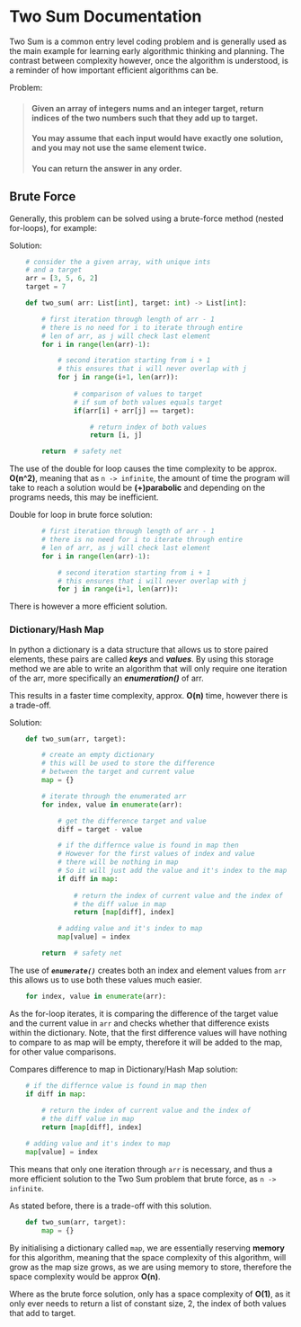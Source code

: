 # Two Sum Documentation

Two Sum is a common entry level coding problem and is generally used as the main example for learning early algorithmic thinking and planning. The contrast between complexity however, once the algorithm is understood, is a reminder of how important efficient algorithms can be.

Problem:
> #### Given an array of integers nums and an integer target, return indices of the two numbers such that they add up to target. 
> #### You may assume that each input would have exactly one solution, and you may not use the same element twice.
> #### You can return the answer in any order.

## Brute Force
Generally, this problem can be solved using a brute-force method (nested for-loops), for example:

Solution:
```python
    # consider the a given array, with unique ints
    # and a target
    arr = [3, 5, 6, 2]
    target = 7

    def two_sum( arr: List[int], target: int) -> List[int]:

        # first iteration through length of arr - 1
        # there is no need for i to iterate through entire 
        # len of arr, as j will check last element
        for i in range(len(arr)-1):

            # second iteration starting from i + 1
            # this ensures that i will never overlap with j
            for j in range(i+1, len(arr)):
                
                # comparison of values to target
                # if sum of both values equals target
                if(arr[i] + arr[j] == target):

                    # return index of both values
                    return [i, j]

        return  # safety net
```

The use of the double for loop causes the time complexity to be approx. **O(n^2)**, meaning that as `n -> infinite`, the amount of time the program will take to
reach a solution would be **(+)parabolic** and depending on the programs needs, this may be inefficient.

Double for loop in brute force solution:

```python
        # first iteration through length of arr - 1
        # there is no need for i to iterate through entire 
        # len of arr, as j will check last element
        for i in range(len(arr)-1):

            # second iteration starting from i + 1
            # this ensures that i will never overlap with j
            for j in range(i+1, len(arr)):
```

There is however a more efficient solution.

### Dictionary/Hash Map
In python a dictionary is a data structure that allows us to store paired elements, these pairs are called ***keys*** and  ***values***. By using this storage method we are able to write an algorithm that will only require one iteration of the arr, more specifically an ***enumeration()*** of arr.

This results in a faster time complexity, approx. **O(n)** time, however there is a trade-off.

Solution:

```python
    def two_sum(arr, target):

        # create an empty dictionary
        # this will be used to store the difference
        # between the target and current value
        map = {}

        # iterate through the enumerated arr
        for index, value in enumerate(arr):

            # get the difference target and value
            diff = target - value

            # if the differnce value is found in map then
            # However for the first values of index and value
            # there will be nothing in map
            # So it will just add the value and it's index to the map
            if diff in map:
                
                # return the index of current value and the index of
                # the diff value in map
                return [map[diff], index]

            # adding value and it's index to map
            map[value] = index

        return  # safety net
```

The use of ***`enumerate()`*** creates both an index and element values from `arr`
this allows us to use both these values much easier.

```python
    for index, value in enumerate(arr):
```

As the for-loop iterates, it is comparing the difference of the target value and the current value in `arr` and checks whether that difference exists within the dictionary. Note, that the first difference values will have nothing to compare to as map will be empty, therefore it will be added to the map, for other value comparisons.

Compares difference to map in Dictionary/Hash Map solution:
```python
    # if the differnce value is found in map then
    if diff in map:
    
        # return the index of current value and the index of
        # the diff value in map
        return [map[diff], index]

    # adding value and it's index to map
    map[value] = index
```

This means that only one iteration through `arr` is necessary, and thus a more efficient solution to the Two Sum problem that brute force, as `n -> infinite`.

As stated before, there is a trade-off with this solution. 

```python
    def two_sum(arr, target):
        map = {}
```

By initialising a dictionary called `map`, we are essentially reserving **memory** for this algorithm, meaning that the space complexity of this algorithm, will grow as the map size grows, as we are using memory to store, therefore the space complexity would be approx **O(n)**.

Where as the brute force solution, only has a space complexity of **O(1)**, as it only ever needs to return a list of constant size, 2, the index of both values that add to target.